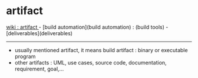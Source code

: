 # artifact

<a href="https://en.wikipedia.org/wiki/Artifact_(software_development)">
	wiki : artifact
</a>
- [build automation](build automation) : (build tools)
- [deliverables](deliverables)

---

- usually mentioned artifact, it means build artifact : binary or executable program
- other artifacts : UML, use cases, source code, documentation, requirement, goal,...
